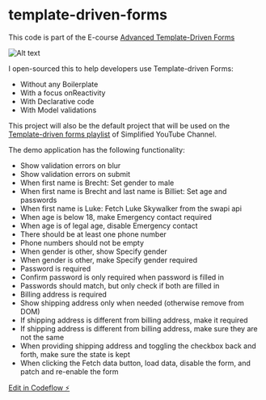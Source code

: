 # template-driven-forms

This code is part of the E-course [Advanced Template-Driven Forms](https://www.simplified.courses/complex-angular-template-driven-forms)

![Alt text](src/assets/course.jpeg)

I open-sourced this to help developers use Template-driven Forms:
- Without any Boilerplate
- With a focus onReactivity
- With Declarative code
- With Model validations

This project will also be the default project that will be used on the [Template-driven forms playlist](https://www.youtube.com/watch?v=djod9on45wc&list=PLTItqHpooUL4SWBZmVIYXCOTFDaOFdU5N) of Simplified YouTube Channel.

The demo application has the following functionality:
- Show validation errors on blur
- Show validation errors on submit
- When first name is Brecht: Set gender to male
- When first name is Brecht and last name is Billiet: Set age and passwords
- When first name is Luke: Fetch Luke Skywalker from the swapi api
- When age is below 18, make Emergency contact required
- When age is of legal age, disable Emergency contact
- There should be at least one phone number
- Phone numbers should not be empty
- When gender is other, show Specify gender
- When gender is other, make Specify gender required
- Password is required
- Confirm password is only required when password is filled in
- Passwords should match, but only check if both are filled in
- Billing address is required
- Show shipping address only when needed (otherwise remove from DOM)
- If shipping address is different from billing address, make it required
- If shipping address is different from billing address, make sure they are not the same
- When providing shipping address and toggling the checkbox back and forth, make sure the state is kept
- When clicking the Fetch data button, load data, disable the form, and patch and re-enable the form

[Edit in Codeflow ⚡️](https://stackblitz.com/~/github.com/simplifiedcourses/template-driven-forms)